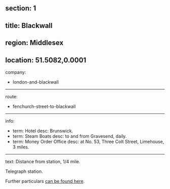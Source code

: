 section: 1
----
title: Blackwall
----
region: Middlesex
----
location: 51.5082,0.0001
----
company:
- london-and-blackwall
----
route:
- fenchurch-street-to-blackwall
----
info:
- term: Hotel
  desc: Brunswick.
- term: Steam Boats
  desc: to and from Gravesend, daily.
- term: Money Order Office
  desc: at No. 53, Three Colt Street, Limehouse, 3 miles.
----
text: Distance from station, 1/4 mile.

Telegraph station.

Further particulars [can be found here](/routes/london-bridge-to-herne-bay#blackwall).
